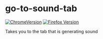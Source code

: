 # go-to-sound-tab
[![ChromeVersion][chrome-version-image]][chrome-version-url] [![Firefox Version][firefox-version-image]][firefox-version-url]

Takes you to the tab that is generating sound

[chrome-version-url]: https://chrome.google.com/webstore/detail/jchebkhlmlddngocdbbdolapcjcoogfm
[chrome-version-image]: https://img.shields.io/chrome-web-store/v/jchebkhlmlddngocdbbdolapcjcoogfm?color=Blue
[firefox-version-url]: https://addons.mozilla.org/en-US/firefox/addon/go-to-sound-tab/
[firefox-version-image]: https://img.shields.io/amo/v/go-to-sound-tab?color=blue
